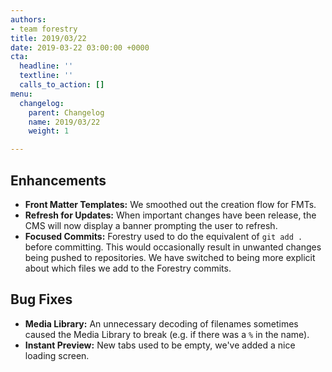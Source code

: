 ```yaml
---
authors:
- team forestry
title: 2019/03/22
date: 2019-03-22 03:00:00 +0000
cta:
  headline: ''
  textline: ''
  calls_to_action: []
menu:
  changelog:
    parent: Changelog
    name: 2019/03/22
    weight: 1

---
```

## Enhancements

* **Front Matter Templates:** We smoothed out the creation flow for FMTs.
* **Refresh for Updates:** When important changes have been release, the CMS will now display a banner prompting the user to refresh.
* **Focused Commits:**  Forestry used to do the equivalent of `git add .` before committing. This would occasionally result in unwanted changes being pushed to repositories. We have switched to being more explicit about which files we add to the Forestry commits.

## Bug Fixes

* **Media Library:** An unnecessary decoding of filenames sometimes caused the Media Library to break (e.g. if there was a `%` in the name).
* **Instant Preview:** New tabs used to be empty, we've added a nice loading screen.